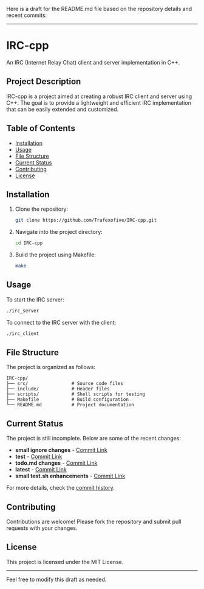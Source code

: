 Here is a draft for the README.md file based on the repository details and recent commits:

---

# IRC-cpp

An IRC (Internet Relay Chat) client and server implementation in C++.

## Project Description

IRC-cpp is a project aimed at creating a robust IRC client and server using C++. The goal is to provide a lightweight and efficient IRC implementation that can be easily extended and customized.

## Table of Contents

- [Installation](#installation)
- [Usage](#usage)
- [File Structure](#file-structure)
- [Current Status](#current-status)
- [Contributing](#contributing)
- [License](#license)

## Installation

1. Clone the repository:
   ```sh
   git clone https://github.com/Trafexofive/IRC-cpp.git
   ```
2. Navigate into the project directory:
   ```sh
   cd IRC-cpp
   ```
3. Build the project using Makefile:
   ```sh
   make
   ```

## Usage

To start the IRC server:
```sh
./irc_server
```

To connect to the IRC server with the client:
```sh
./irc_client
```

## File Structure

The project is organized as follows:

```
IRC-cpp/
├── src/                # Source code files
├── include/            # Header files
├── scripts/            # Shell scripts for testing
├── Makefile            # Build configuration
└── README.md           # Project documentation
```

## Current Status

The project is still incomplete. Below are some of the recent changes:

- **small ignore changes** - [Commit Link](https://github.com/Trafexofive/IRC-cpp/commit/f9a20bbe6f2c8dc45f3d2d980847a2a4979a617a)
- **test** - [Commit Link](https://github.com/Trafexofive/IRC-cpp/commit/67835fc51c11db9b661dd098a9916bb0a272c275)
- **todo.md changes** - [Commit Link](https://github.com/Trafexofive/IRC-cpp/commit/99c8cb78a7e7bc99d673aa501d86c5827f98b1fe)
- **latest** - [Commit Link](https://github.com/Trafexofive/IRC-cpp/commit/9e27cca39c3ecbd647021b8fe8ab813483146091)
- **small test.sh enhancements** - [Commit Link](https://github.com/Trafexofive/IRC-cpp/commit/1cb2466cc493a93f38386fd1af275a276441e02f)

For more details, check the [commit history](https://github.com/Trafexofive/IRC-cpp/commits/master).

## Contributing

Contributions are welcome! Please fork the repository and submit pull requests with your changes.

## License

This project is licensed under the MIT License.

---

Feel free to modify this draft as needed.
